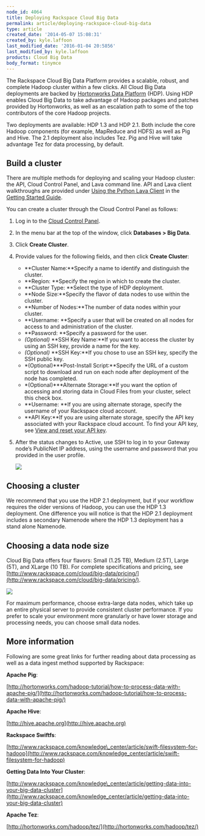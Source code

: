 ```yaml
---
node_id: 4064
title: Deploying Rackspace Cloud Big Data
permalink: article/deploying-rackspace-cloud-big-data
type: article
created_date: '2014-05-07 15:08:31'
created_by: kyle.laffoon
last_modified_date: '2016-01-04 20:5856'
last_modified_by: kyle.laffoon
products: Cloud Big Data
body_format: tinymce
---
```


The Rackspace Cloud Big Data Platform provides a scalable, robust, and
complete Hadoop cluster within a few clicks. All Cloud Big Data
deployments are backed by [Hortonworks Data
Platform](http://hortonworks.com/) (HDP). Using HDP enables Cloud Big
Data to take advantage of Hadoop packages and patches provided by
Hortonworks, as well as an escalation path to some of the top
contributors of the core Hadoop projects.

Two deployments are available: HDP 1.3 and HDP 2.1. Both include the
core Hadoop components (for example, MapReduce and HDFS) as well as Pig
and Hive. The 2.1 deployment also includes Tez. Pig and Hive will take
advantage Tez for data processing, by default.

Build a cluster
---------------

There are multiple methods for deploying and scaling your Hadoop
cluster: the API, Cloud Control Panel, and Lava command line. API and
Lava client walkthroughs are provided under [Using the Python Lava
Client](http://docs.rackspace.com/cbd/api/v1.0/cbd-getting-started/content/Using_Python_lavaclient.html)
in the [Getting Started
Guide](http://docs.rackspace.com/cbd/api/v1.0/cbd-getting-started/content/CBD_Overview.html).

You can create a cluster through the Cloud Control Panel as follows:

1.  Log in to the [Cloud Control Panel](https://mycloud.rackspace.com).

2.  In the menu bar at the top of the window, click **Databases \> Big
    Data**.

3.  Click **Create Cluster**.

4.  Provide values for the following fields, and then click **Create
    Cluster**:

    -   **Cluster Name:**Specify a name to identify and distinguish the
        cluster.
    -   **Region: **Specify the region in which to create the cluster.
    -   **Cluster Type: **Select the type of HDP deployment.
    -   **Node Size:**Specify the flavor of data nodes to use within the
        cluster.
    -   **Number of Nodes:**The number of data nodes within your
        cluster.
    -   **Username: **Specify a user that will be created on all nodes
        for access to and administration of the cluster.
    -   **Password: **Specify a password for the user.
    -   *(Optional)* **SSH Key Name:**If you want to access the cluster
        by using an SSH key, provide a name for the key.
    -   *(Optional)* **SSH Key:**If you chose to use an SSH key, specify
        the SSH public key.
    -   *(Optional)***Post-Install Script:**Specify the URL of a custom
        script to download and run on each node after deployment of the
        node has completed.
    -   *(Optional)***Alternate Storage:**If you want the option of
        accessing and storing data in Cloud Files from your cluster,
        select this check box.
    -   **Username: **If you are using alternate storage, specify the
        username of your Rackspace cloud account.
    -   **API Key:**If you are using alternate storage, specify the API
        key associated with your Rackspace cloud account. To find your
        API key, see [View and reset your API
        key](http://www.rackspace.com/knowledge_center/article/view-and-reset-your-api-key).

5.  After the status changes to Active, use SSH to log in to your
    Gateway node&rsquo;s PublicNet IP address, using the username and password
    that you provided in the user profile.

    ![](/knowledge_center/sites/default/files/field/image/HowtoBuildaCluster4.png)

Choosing a cluster
------------------

We recommend that you use the HDP 2.1 deployment, but if your workflow
requires the older versions of Hadoop, you can use the HDP 1.3
deployment. One difference you will notice is that the HDP 2.1
deployment includes a secondary Namenode where the HDP 1.3 deployment
has a stand alone Namenode.

Choosing a data node size
-------------------------

Cloud Big Data offers four flavors: Small (1.25 TB), Medium (2.5T),
Large (5T), and XLarge (10 TB). For complete specifications and pricing,
see
[http://www.rackspace.com/cloud/big-data/pricing/](http://www.rackspace.com/cloud/big-data/pricing/).

![](/knowledge_center/sites/default/files/field/image/cbd_example_builds.png)

 

For maximum performance, choose extra-large data nodes, which take up an
entire physical server to provide consistent cluster performance. If you
prefer to scale your environment more granularly or have lower storage
and processing needs, you can choose small data nodes.

More information
----------------

Following are some great links for further reading about data processing
as well as a data ingest method supported by Rackspace:

**Apache Pig**:

[http://hortonworks.com/hadoop-tutorial/how-to-process-data-with-apache-pig/](http://hortonworks.com/hadoop-tutorial/how-to-process-data-with-apache-pig/)

**Apache Hive**:

[http://hive.apache.org](http://hive.apache.org)

**Rackspace Swiftfs**:

[http://www.rackspace.com/knowledge\_center/article/swift-filesystem-for-hadoop](http://www.rackspace.com/knowledge_center/article/swift-filesystem-for-hadoop)

**Getting Data Into Your Cluster**:

[http://www.rackspace.com/knowledge\_center/article/getting-data-into-your-big-data-cluster](http://www.rackspace.com/knowledge_center/article/getting-data-into-your-big-data-cluster)

**Apache Tez**:

[http://hortonworks.com/hadoop/tez/](http://hortonworks.com/hadoop/tez/)


